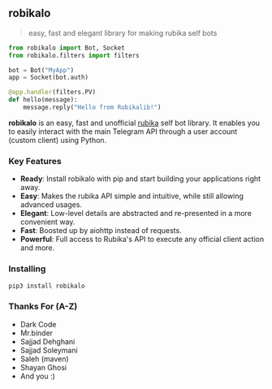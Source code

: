 
## robikalo

> easy, fast and elegant library for making rubika self bots

``` python
from robikalo import Bot, Socket
from robikalo.filters import filters

bot = Bot("MyApp")
app = Socket(bot.auth)

@app.handler(filters.PV)
def hello(message):
    message.reply("Hello from Rubikalib!")
```

**robikalo** is an easy, fast and unofficial [rubika](https://rubika.ir) self bot library.
It enables you to easily interact with the main Telegram API through a user account (custom client) using Python.

### Key Features

- **Ready**: Install robikalo with pip and start building your applications right away.
- **Easy**: Makes the rubika API simple and intuitive, while still allowing advanced usages.
- **Elegant**: Low-level details are abstracted and re-presented in a more convenient way.
- **Fast**: Boosted up by aiohttp instead of requests.
- **Powerful**: Full access to Rubika's API to execute any official client action and more.

### Installing

``` bash
pip3 install robikalo
```

### Thanks For (A-Z)
- Dark Code
- Mr.binder
- Sajjad Dehghani
- Sajjad Soleymani
- Saleh (maven)
- Shayan Ghosi
- And you :)

